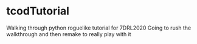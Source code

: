 # tcodTutorial
Walking through python roguelike tutorial for 7DRL2020
Going to rush the walkthrough and then remake to really play with it
